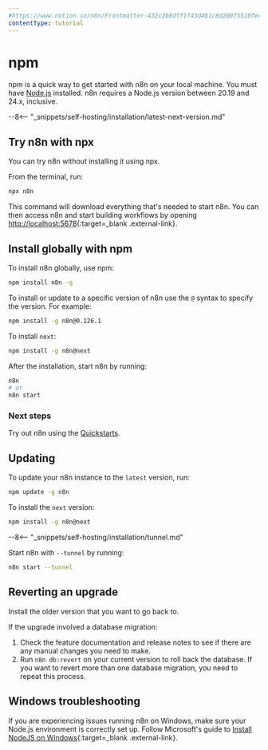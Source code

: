```yaml
---
#https://www.notion.so/n8n/Frontmatter-432c2b8dff1f43d4b1c8d20075510fe4
contentType: tutorial
---
```


# npm

npm is a quick way to get started with n8n on your local machine. You must have [Node.js](https://nodejs.org/en/) installed. n8n requires a Node.js version between 20.19 and 24.x, inclusive.

--8<-- "_snippets/self-hosting/installation/latest-next-version.md"

## Try n8n with npx

You can try n8n without installing it using npx.


From the terminal, run:

```bash
npx n8n
```

This command will download everything that's needed to start n8n. You can then access n8n and start building workflows by opening [http://localhost:5678](http://localhost:5678){:target=_blank .external-link}.

## Install globally with npm

To install n8n globally, use npm:

```bash
npm install n8n -g
```

To install or update to a specific version of n8n use the `@` syntax to specify the version. For example:

```bash
npm install -g n8n@0.126.1
```

To install `next`:

```bash
npm install -g n8n@next
```

After the installation, start n8n by running:

```bash
n8n
# or
n8n start
```


### Next steps

Try out n8n using the [Quickstarts](/try-it-out/index.md).

## Updating

To update your n8n instance to the `latest` version, run:

```bash
npm update -g n8n
```

To install the `next` version:

```bash
npm install -g n8n@next
```

--8<-- "_snippets/self-hosting/installation/tunnel.md"

Start n8n with `--tunnel` by running:

```bash
n8n start --tunnel
```

## Reverting an upgrade

Install the older version that you want to go back to.

If the upgrade involved a database migration:

1. Check the feature documentation and release notes to see if there are any manual changes you need to make.
1. Run `n8n db:revert` on your current version to roll back the database. If you want to revert more than one database migration, you need to repeat this process.

## Windows troubleshooting

If you are experiencing issues running n8n on Windows, make sure your Node.js environment is correctly set up. Follow Microsoft's guide to [Install NodeJS on Windows](https://learn.microsoft.com/en-us/windows/dev-environment/javascript/nodejs-on-windows){:target=_blank .external-link}.
